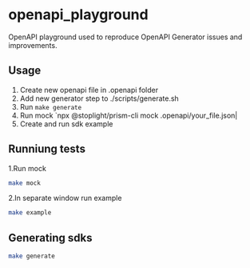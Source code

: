 # openapi_playground

OpenAPI playground used to reproduce OpenAPI Generator issues and improvements.

## Usage

1. Create new openapi file in .openapi folder
2. Add new generator step to ./scripts/generate.sh
3. Run `make generate`
4. Run mock `npx @stoplight/prism-cli mock .openapi/your_file.json|
5. Create and run sdk example 

## Runniung tests

1.Run mock

```bash
make mock
```

2.In separate window run example

```bash
make example
```

## Generating sdks

```bash
make generate
```
